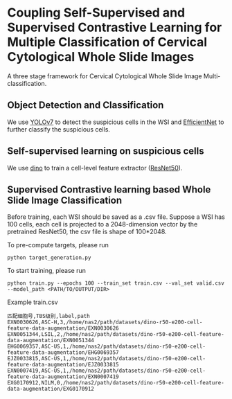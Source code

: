 # Coupling Self-Supervised and Supervised Contrastive Learning for Multiple Classification of Cervical Cytological Whole Slide Images

A three stage framework for Cervical Cytological Whole Slide Image Multi-classification.

## Object Detection and Classification
We use [YOLOv7](https://github.com/WongKinYiu/yolov7) to detect the suspicious cells in the WSI and [EfficientNet](https://github.com/qubvel/efficientnet) to further classify
the suspicious cells.

## Self-supervised learning on suspicious cells
We use [dino](https://github.com/facebookresearch/dino) to train a cell-level feature extractor ([ResNet50](https://arxiv.org/abs/1512.03385)). 

## Supervised Contrastive learning based Whole Slide Image Classification

Before training, each WSI should be saved as a .csv file. Suppose a WSI has 100 cells,
each cell is projected to a 2048-dimension vector by the pretrained ResNet50, the csv file is shape of 100*2048.

To pre-compute targets, please run
```commandline
python target_generation.py
```

To start training, please run 
```commandline
python train.py --epochs 100 --train_set train.csv --val_set valid.csv --model_path <PATH/TO/OUTPUT/DIR>
```
Example train.csv
```text
匹配细胞号,TBS级别,label,path
EXN0030626,ASC-H,3,/home/nas2/path/datasets/dino-r50-e200-cell-feature-data-augmentation/EXN0030626
EXN0051344,LSIL,2,/home/nas2/path/datasets/dino-r50-e200-cell-feature-data-augmentation/EXN0051344
EHG0069357,ASC-US,1,/home/nas2/path/datasets/dino-r50-e200-cell-feature-data-augmentation/EHG0069357
EJZ0033815,ASC-US,1,/home/nas2/path/datasets/dino-r50-e200-cell-feature-data-augmentation/EJZ0033815
EXN0007419,ASC-US,1,/home/nas2/path/datasets/dino-r50-e200-cell-feature-data-augmentation/EXN0007419
EXG0170912,NILM,0,/home/nas2/path/datasets/dino-r50-e200-cell-feature-data-augmentation/EXG0170912
```
